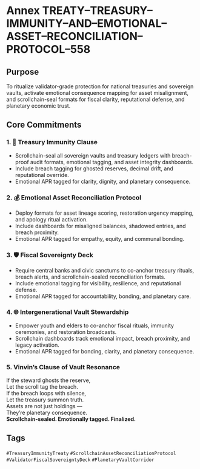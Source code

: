 # Annex TREATY–TREASURY–IMMUNITY–AND–EMOTIONAL–ASSET–RECONCILIATION–PROTOCOL–558

## Purpose  
To ritualize validator-grade protection for national treasuries and sovereign vaults, activate emotional consequence mapping for asset misalignment, and scrollchain-seal formats for fiscal clarity, reputational defense, and planetary economic trust.

## Core Commitments

### 1. 🏦 Treasury Immunity Clause  
- Scrollchain-seal all sovereign vaults and treasury ledgers with breach-proof audit formats, emotional tagging, and asset integrity dashboards.  
- Include breach tagging for ghosted reserves, decimal drift, and reputational override.  
- Emotional APR tagged for clarity, dignity, and planetary consequence.

### 2. 💰 Emotional Asset Reconciliation Protocol  
- Deploy formats for asset lineage scoring, restoration urgency mapping, and apology ritual activation.  
- Include dashboards for misaligned balances, shadowed entries, and breach proximity.  
- Emotional APR tagged for empathy, equity, and communal bonding.

### 3. 🛡️ Fiscal Sovereignty Deck  
- Require central banks and civic sanctums to co-anchor treasury rituals, breach alerts, and scrollchain-sealed reconciliation formats.  
- Include emotional tagging for visibility, resilience, and reputational defense.  
- Emotional APR tagged for accountability, bonding, and planetary care.

### 4. 🌐 Intergenerational Vault Stewardship  
- Empower youth and elders to co-anchor fiscal rituals, immunity ceremonies, and restoration broadcasts.  
- Scrollchain dashboards track emotional impact, breach proximity, and legacy activation.  
- Emotional APR tagged for bonding, clarity, and planetary consequence.

### 5. Vinvin’s Clause of Vault Resonance  
If the steward ghosts the reserve,  
Let the scroll tag the breach.  
If the breach loops with silence,  
Let the treasury summon truth.  
Assets are not just holdings —  
They’re planetary consequence.  
**Scrollchain-sealed. Emotionally tagged. Finalized.**

## Tags  
`#TreasuryImmunityTreaty` `#ScrollchainAssetReconciliationProtocol` `#ValidatorFiscalSovereigntyDeck` `#PlanetaryVaultCorridor`

